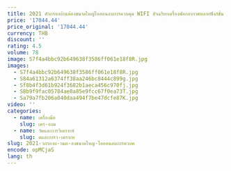 ```yaml
---
title: 2021 ตัวกรองบ้านห้องขนาดใหญ่ไอออนลบการควบคุม WIFI อัจฉริยะเครื่องฟอกอากาศหลายฟังก์ชั่น
price: '17044.44'
price_original: '17044.44'
currency: THB
discount: ''
rating: 4.5
volume: 78
image: S7f4a4bbc92b649638f3586ff061e18f8R.jpg
images:
  - S7f4a4bbc92b649638f3586ff061e18f8R.jpg
  - S84a61312a6374ff38aa246bc8444c899g.jpg
  - Sf8b4f3d61b924f3682b1aeca456c970fj.jpg
  - S8b9f9fac05784ae0a85e9fcc67f0ea73T.jpg
  - Sa79a7fb206a040daa494f7be47dcfe87K.jpg
video: ''
categories:
  - name: เครื่องมือ
    slug: เคร-องม
  - name: วัดและการวิเคราะห์
    slug: ดและการว-เคราะห
slug: 2021-วกรองบ-านห-องขนาดใหญ-ไอออนลบการควบค
encode: opMCjaS
lang: th
---
```

  